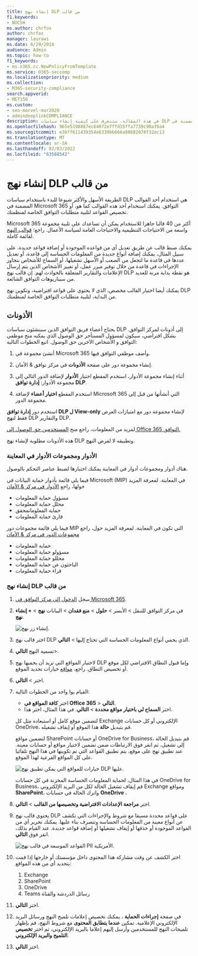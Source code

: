 ```yaml
---
title: إنشاء نهج DLP من قالب
f1.keywords:
- NOCSH
ms.author: chrfox
author: chrfox
manager: laurawi
ms.date: 6/29/2018
audience: Admin
ms.topic: how-to
f1_keywords:
- ms.o365.cc.NewPolicyFromTemplate
ms.service: O365-seccomp
ms.localizationpriority: medium
ms.collection:
- M365-security-compliance
search.appverid:
- MET150
ms.custom:
- seo-marvel-mar2020
- admindeeplinkCOMPLIANCE
description: في هذه المقالة، ستتعرف على كيفية إنشاء سياسات DLP باستخدام أحد القوالب المضمنة في Office 365.
ms.openlocfilehash: 965e5198887ec64072efffd35ffa7739c90af6a4
ms.sourcegitcommit: e3bff611439354e6339bb666a88682078f32ec13
ms.translationtype: MT
ms.contentlocale: ar-SA
ms.lasthandoff: 02/03/2022
ms.locfileid: "63568542"
---
```

# <a name="create-a-dlp-policy-from-a-template"></a>إنشاء نهج DLP من قالب

الطريقة الأسهل والأكثر شيوعا للبدء باستخدام سياسات DLP هي استخدام أحد القوالب المضمنة في Microsoft 365 التوافق. يمكنك استخدام أحد هذه القوالب كما هو، أو تخصيص القواعد لتلبية متطلبات التوافق الخاصة لمنظمتك.

Microsoft 365 أكثر من 40 قالبا جاهزا للاستخدام يمكن أن تساعدك على تلبية مجموعة واسعة من الاحتياجات التنظيمية والاحتياجات العامة لسياسة الأعمال. راجع؛ [قوالب النهج](dlp-policy-reference.md#policy-templates) لقائمة كاملة. 

يمكنك ضبط قالب عن طريق تعديل أي من قواعده الموجودة أو إضافة قواعد جديدة. على سبيل المثال، يمكنك إضافة أنواع جديدة من المعلومات الحساسة إلى قاعدة، أو تعديل عددها في قاعدة ما لتجعل من الصعب أو الأسهل تشغيلها، أو السماح للأشخاص بتجاوز الإجراءات في قاعدة من خلال توفير مبرر عمل، أو تغيير الأشخاص الذين يتم إرسال الإعلامات والتقارير المتعلقة بالحوادث لهم. إن قالب نهج DLP هو نقطة بداية مرنة للعديد من سيناريوهات التوافق الشائعة.

يمكنك أيضا اختيار القالب مخصص، الذي لا يحتوي على قواعد افتراضية، وتكوين نهج DLP من البداية، لتلبية متطلبات التوافق الخاصة لمنظمتك.

## <a name="permissions"></a>الأذونات

يحتاج أعضاء فريق التوافق الذين سينشئون سياسات DLP إلى أذونات لمركز التوافق. بشكل افتراضي، سيكون لمسؤول المستأجر حق الوصول الذي يمكنه منح موظفي التوافق و الأشخاص الآخرين حق الوصول. اتبع الخطوات التالية:
  
1. أنشئ مجموعة في Microsoft 365 وأضف موظفي التوافق فيها.
    
2. إنشاء مجموعة دور على صفحة **الأذونات** في مركز توافق &amp; الأمان. 

3. أثناء إنشاء مجموعة الأدوار، استخدم المقطع اختيار **الأدوار** لإضافة الدور التالي إلى مجموعة الأدوار: **إدارة توافق DLP**.
    
4. استخدم المقطع **اختيار أعضاء** لإضافة Microsoft 365 التي أنشأتها من قبل إلى مجموعة الدور.

استخدم دور **إدارة توافق DLP ل View-only** لإنشاء مجموعة دور مع امتيازات العرض فقط لنهج DLP والتقارير DLP.

لمزيد من المعلومات، راجع منح [المستخدمين حق الوصول إلى Office 365 التوافق.](../security/office-365-security/grant-access-to-the-security-and-compliance-center.md)
  
هذه الأذونات مطلوبة لإنشاء نهج DLP وتطبيقه لا لفرض النهج.

### <a name="roles-and-role-groups-in-preview"></a>الأدوار ومجموعات الأدوار في المعاينة

هناك أدوار ومجموعات أدوار في المعاينة يمكنك اختبارها لضبط عناصر التحكم بالوصول.

فيما يلي قائمة بأدوار حماية البيانات في Microsoft (MIP) في المعاينة. لمعرفة المزيد حولها، راجع [الأدوار في مركز & الأمان](../security/office-365-security/permissions-in-the-security-and-compliance-center.md#roles-in-the-security--compliance-center)

- مسؤول حماية المعلومات
- محلل حماية المعلومات
- حماية المعلوماتمحقق
- قارئ حماية المعلومات

فيما يلي قائمة مجموعات دور MIP التي تكون في المعاينة. لمعرفة المزيد حول، راجع [مجموعات الدور في مركز & الأمان](../security/office-365-security/permissions-in-the-security-and-compliance-center.md#role-groups-in-the-security--compliance-center)

- حماية المعلومات
- مسؤولو حماية المعلومات
- محللو حماية المعلومات
- الباحثون عن حماية المعلومات
- قراء حماية المعلومات

### <a name="create-the-dlp-policy-from-a-template"></a>إنشاء نهج DLP من قالب

1. سجل <a href="https://go.microsoft.com/fwlink/p/?linkid=2077149" target="_blank">الدخول إلى مركز التوافق في Microsoft 365</a>.

2. في مركز التوافق للتنقل \> الأيسر \> **حلول** \> **منع فقدان** \> البيانات **نهج** \> **+ إنشاء نهج**.

    ![إنشاء زر نهج.](../media/b1e48a08-92e2-47ca-abdc-4341694ddc7c.png)
          
3. اختر قالب نهج DLP الذي يحمي أنواع المعلومات الحساسة التي تحتاج إليها \> **التالي**.

4. تسمية النهج **التالي**\>.
 
<!--In this example, you'll select **Privacy** \> **U.S. Personally Identifiable Information (PII) Data** because it already includes most of the types of sensitive information that you want to protect - you'll add a couple later.

    When you select a template, you can read the description on the right to learn what types of sensitive information the template protects.

    ![Page for choosing a DLP policy template.](../media/775266f6-ad87-4080-8d7c-97f2e7403b30.png)-->

5. لاختيار المواقع التي تريد أن يحميها نهج DLP وإما قبول النطاق الافتراضي لكل موقع أو تخصيص النطاق. راجع، [مواقع](dlp-policy-reference.md#locations) خيارات تحديد الموقع.

6. اختر \> **التالي**.
 
1. القيام بوا واحد من الخطوات التالية:

   - اختر **كافة المواقع في Office 365** \> **التالي**.
   - اختر **السماح لي باختيار مواقع محددة** \> **التالي**. في هذا المثال، اختر هذا.

   لتضمين موقع كامل أو استبعاده مثل كل Exchange الإلكتروني أو كل حسابات OneDrive، قم بتبديل **حالة** هذا الموقع أو إيقاف تشغيله.

   لتضمين مواقع SharePoint أو حسابات OneDrive for Business، قم بتبديل الحالة إلى تشغيل، ثم  انقر فوق الارتباطات ضمن تضمين لاختيار مواقع أو حسابات  معينة. عند تطبيق نهج على موقع، يتم تطبيق القواعد التي تم تكوينها في هذا النهج تلقائيا على كل المواقع الفرعية لهذا الموقع.

   ![خيارات للمواقع التي يمكن تطبيق نهج DLP عليها.](../media/all-locations.png)

   في هذا المثال، لحماية المعلومات الحساسة المخزنة في كل حسابات OneDrive for Business، قم إيقاف تشغيل الحالة لكل  من البريد الإلكتروني Exchange ومواقع **SharePoint**، واترك الحالة في حسابات **OneDrive**  **.**

7. اختر **مراجعة الإعدادات الافتراضية وتخصيصها من القالب** \> **التالي**.

8. يحتوي قالب نهج DLP على قواعد محددة مسبقا مع شروط والإجراءات التي تكشف عن أنواع معينة من المعلومات الحساسة وتتصرف بناء عليها. يمكنك تحرير أي من القواعد الموجودة أو حذفها أو إيقاف تشغيلها أو إضافة قواعد جديدة. عند القيام بذلك، انقر فوق **التالي**.

    ![القواعد الموسعة في قالب نهج PII الأمريكية.](../media/3bc9f1b6-f8ad-4334-863a-24448bb87687.png)

9. اختر الكشف عن وقت مشاركة هذا المحتوى داخل مؤسستك أو خارجها إذا قمت بتحديد أي من هذه المواقع:
    1. Exchange
    1. SharePoint
    1. OneDrive
    1. Teams رسائل الدردشة والقناة 

10. اختر **التالي**.

11. في صفحة **إجراءات الحماية** ، يمكنك تخصيص إعلامات تلميح النهج ورسائل البريد الإلكتروني الإعلامية. تمكين **عندما يتطابق المحتوى** مع شروط النهج، قم بإظهار تلميحات النهج للمستخدمين وأرسل إليهم إعلاما بالبريد الإلكتروني، ثم اختر **تخصيص التلميح والبريد الإلكتروني**.
12. اختر **التالي**.


<!--    In this example, the U.S. PII Data template includes two predefined rules:

   - **Low volume of content detected U.S. PII** This rule looks for files containing between 1 and 10 occurrences of each of three types of sensitive information (ITIN, SSN, and U.S. passport numbers), where the files are shared with people outside the organization. If found, the rule sends an email notification to the primary site collection administrator, document owner, and person who last modified the document.

   - **High volume of content detected U.S. PII** This rule looks for files containing 10 or more occurrences of each of the same three sensitive information types, where the files are shared with people outside the organization. If found, this action also sends an email notification, plus it restricts access to the file. For content in a OneDrive for Business account, this means that permissions for the document are restricted for everyone except the primary site collection administrator, document owner, and person who last modified the document.

    To meet your organization's specific requirements, you may want to make the rules easier to trigger, so that a single occurrence of sensitive information is enough to block access for external users. After looking at these rules, you understand that you don't need low and high count rules—you need only a single rule that blocks access if any occurrence of sensitive information is found.

    So you expand the rule named **Low volume of content detected U.S. PII** \> **Delete rule**.

    ![Delete rule button.](../media/bc36f7d2-0fae-4af1-92e8-95ba51077b12.png)

9. Now, in this example, you need to add two sensitive information types (U.S. bank account numbers and U.S. driver's license numbers), allow people to override a rule, and change the count to any occurrence. You can do all of this by editing one rule, so select **High volume of content detected U.S. PII** \> **Edit rule**.

    ![Edit rule button.](../media/eaf54067-4945-4c98-8dd6-fb2c5d6de075.png)

10. To add a sensitive information type, in the **Conditions** section \> **Add or change types**. Then, under **Add or change types** \> choose **Add** \> select **U.S. Bank Account Number** and **U.S. Driver's License Number** \> **Add** \> **Done**.

    ![Option to Add or change types.](../media/c6c3ae86-f7db-40a8-a6e4-db11692024be.png)

    ![Add or change types pane.](../media/fdbb96af-b914-4a6c-a97b-bbd014689965.png)

11. To change the count (the number of instances of sensitive information required to trigger the rule), under **Instance count** \> choose the **min** value for each type \> enter 1. The minimum count cannot be empty. The maximum count can be empty; an empty **max** value convert to **any**.

    When finished, the min count for all of the sensitive information types should be **1** and the max count should be **any**. In other words, any occurrence of this type of sensitive information will satisfy this condition.

    ![Instance counts for sensitive information types.](../media/5c6e08cb-59a9-4558-b54b-d899836d4737.png)

12. For the final customization, you don't want your DLP policies to block people from doing their work when they have a valid business justification or encounter a false positive, so you want the user notification to include options to override the blocking action.

    In the **User notifications** section, you can see that email notifications and policy tips are turned on by default for this rule in the template.

    In the **User overrides** section, you can see that overrides for a business justification are turned on, but overrides to report false positives are not. Choose **Override the rule automatically if they report it as a false positive**.

    ![User notifications section and User overrides section.](../media/62720e7a-a939-4c03-b414-67748f3d64a0.png)

13. At the top of the rule editor, change the name of this rule from the default **High volume of content detected U.S. PII** to **Any content detected with U.S. PII** because it's now triggered by any occurrence of its sensitive information types.

14. At the bottom of the rule editor \> **Save**.

15. Review the conditions and actions for this rule \> **Next**.

    On the right, notice the **Status** switch for the rule. If you turn off an entire policy, all rules contained in the policy are also turned off. However, here you can turn off a specific rule without turning off the entire policy. This can be useful when you need to investigate a rule that is generating a large number of false positives.

16. On the next page, read and understand the following, and then choose whether to turn on the rule or test it out first \> **Next**.

     Before you create your DLP policies, you should consider rolling them out gradually to assess their impact and test their effectiveness before you fully enforce them. For example, you don't want a new DLP policy to unintentionally block access to thousands of documents that people require to get their work done.

    If you're creating DLP policies with a large potential impact, we recommend following this sequence:

17. Start in test mode without Policy Tips and then use the DLP reports to assess the impact. You can use DLP reports to view the number, location, type, and severity of policy matches. Based on the results, you can fine tune the rules as needed. In test mode, DLP policies will not impact the productivity of people working in your organization.

18. Move to Test mode with notifications and Policy Tips so that you can begin to teach users about your compliance policies and prepare them for the rules that are going to be applied. At this stage, you can also ask users to report false positives so that you can further refine the rules.

19. Turn on the policies so that the rules are enforced and the content's protected. Continue to monitor the DLP reports and any incident reports or notifications to make sure that the results are what you intend.

    ![Options for using test mode and turning on policy.](../media/49fafaac-c6cb-41de-99c4-c43c3e380c3a.png)

20. Review your settings for this policy \> choose **Create**.

After you create and turn on a DLP policy, it's deployed to any content sources that it includes, such as SharePoint Online sites or OneDrive for Business accounts, where the policy begins automatically enforcing its rules on that content.


## Example: Identify sensitive information across all OneDrive for Business sites and restrict access for people outside your organization

OneDrive for Business accounts make it easy for people across your organization to collaborate and share documents. But a common concern for compliance officers is that sensitive information stored in OneDrive for Business accounts may be inadvertently shared with people outside your organization. A DLP policy can help mitigate this risk.

In this example, you'll create a DLP policy that identifies U.S. PII data, which includes Individual Taxpayer Identification Numbers (ITIN), Social Security Numbers, and U.S. passport numbers. You'll get started by using a template, and then you'll modify the template to meet your organization's compliance requirements—specifically, you'll:

- Add a couple of types of sensitive information—U.S. bank account numbers and U.S. driver's license numbers—so that the DLP policy protects even more of your sensitive data.

- Make the policy more sensitive, so that a single occurrence of sensitive information is enough to restrict access for external users.

- Allow users to override the actions by providing a business justification or reporting a false positive. This way, your DLP policy won't prevent people in your organization from getting their work done, provided they have a valid business reason for sharing the sensitive information.


## View the status of a DLP policy

At any time, you can view the status of your DLP policies on the **Policy** page in the **Data loss prevention** section of the Security &amp; Compliance Center. Here you can find important information, such as whether a policy was successfully enabled or disabled, or whether the policy is in test mode.

Here are the different statuses and what they mean.

<br>

****

|Status|Explanation|
|---|---|
|**Turning on…**|The policy is being deployed to the content sources that it includes. The policy is not yet enforced on all sources.|
|**Testing, with notifications**|The policy is in test mode. The actions in a rule are not applied, but policy matches are collected and can be viewed by using the DLP reports. Notifications about policy matches are sent to the specified recipients.|
|**Testing, without notifications**|The policy is in test mode. The actions in a rule are not applied, but policy matches are collected and can be viewed by using the DLP reports. Notifications about policy matches are not sent to the specified recipients.|
|**On**|The policy is active and enforced. The policy was successfully deployed to all its content sources.|
|**Turning off...**|The policy is being removed from the content sources that it includes. The policy may still be active and enforced on some sources. Turning off a policy may take up to 45 minutes.|
|**Off**|The policy is not active and not enforced. The settings for the policy (sources, keywords, duration, etc) are saved.|
|**Deleting...**|The policy is in the process of being deleted. The policy is not active and not enforced. It normally takes an hour for a policy to delete.|
|

## Turn off a DLP policy

You can edit or turn off a DLP policy at any time. Turning off a policy disables all of the rules in the policy.

To edit or turn off a DLP policy, on the **Policy** page \> select the policy \> **Edit policy**.

![Edit policy button.](../media/ce319e92-0519-44fe-9507-45a409eaefe4.png)

In addition, you can turn off each rule individually by editing the policy and then toggling off the **Status** of that rule, as described above.

## More information

- [Learn about data loss prevention](dlp-learn-about-dlp.md)
- [Send notifications and show policy tips for DLP policies](use-notifications-and-policy-tips.md)
- [Create a DLP policy to protect documents with FCI or other properties](protect-documents-that-have-fci-or-other-properties.md)
- [What the DLP policy templates include](what-the-dlp-policy-templates-include.md)
- [Sensitive information type entity definitions](sensitive-information-type-entity-definitions.md)
